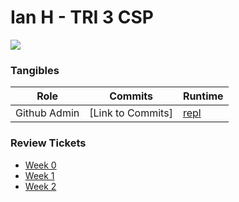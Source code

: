 # Ian H - TRI 3 CSP 

![](https://upload.wikimedia.org/wikipedia/commons/2/2c/Rotating_earth_%28large%29.gif)
### Tangibles

| Role  | Commits  |  Runtime |
|---|---|---|
| Github Admin  |  [Link to Commits]  | [repl](https://replit.com/@IanHua/ACTUALWORKING#Menu.py)

### Review Tickets
- [Week 0](https://github.com/IanHua14/tri3/issues/1)
- [Week 1](https://github.com/IanHua14/tri3/issues/2)
- [Week 2](https://github.com/IanHua14/tri3/issues/3)
